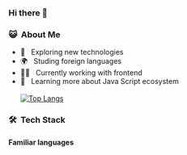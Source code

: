 ### Hi there 👋

<h3> 😺 &nbsp;About Me </h3>

- 📖 &nbsp; Exploring new technologies
- 🌍 &nbsp; Studing foreign languages
- 👨‍💻 &nbsp; Currently working with frontend
- 🚀 &nbsp; Learning more about Java Script ecosystem
  <br/>
  <br/>
  [![Top Langs](https://github-readme-stats.vercel.app/api/top-langs/?username=VladLennin)](https://github.com/anuraghazra/github-readme-stats)
  <br/>

### 🛠 &nbsp;Tech Stack

#### Familiar languages
